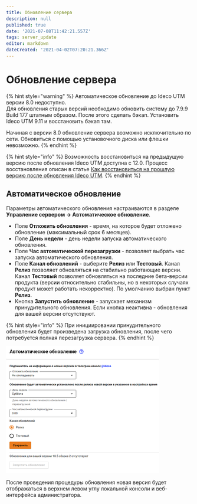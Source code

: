 ```yaml
---
title: Обновление сервера
description: null
published: true
date: '2021-07-08T11:42:21.557Z'
tags: server_update
editor: markdown
dateCreated: '2021-04-02T07:20:21.366Z'
---
```


# Обновление сервера

{% hint style="warning" %}
Автоматическое обновление до Ideco UTM версии 8.0 недоступно. \
Для обновления старых версий необходимо обновить систему до 7.9.9 Build 177 штатным образом. После этого сделать бэкап. Установить Ideco UTM 9.11 и восстановить бэкап там. 

Начиная с версии 8.0 обновление сервера возможно исключительно по сети. Обновиться с помощью установочного диска или флешки невозможно.
{% endhint %}

{% hint style="info" %}
Возможность восстановиться на предыдущую версию после обновления Ideco UTM доступна с 12.0. Процесс восстановления описан в статье [Как восстановиться на прошлую версию после обновления Ideco UTM](/recipes/popular-recipes/go-back.md).
{% endhint %}

## Автоматическое обновление

Параметры автоматического обновления настраиваются в разделе **Управление сервером -&gt; Автоматическое обновление**.

* Поле **Отложить обновления** - время, на которое будет отложено обновление \(максимальный срок 6 месяцев\).
* Поле **День недели** - день недели запуска автоматического обновления.
* Поле **Час автоматической перезагрузки** - позволяет выбрать час запуска автоматического обновления.
* Поле **Канал обновлений** - выберите **Релиз** или **Тестовый**. Канал **Релиз** позволяет обновляться на стабильно работающие версии. Канал **Тестовый** позволяет обновляться на последние бета-версии продукта \(версии относительно стабильны, но в некоторых случаях продукт может работать некорректно\). По умолчанию выбран пункт **Релиз**.
* Кнопка **Запустить обновление** - запускает механизм принудительного обновления. Если кнопка неактивна - обновления для вашей версии отсутствуют.

{% hint style="info" %}
При инициировании принудительного обновления будет произведена загрузка обновления, после чего потребуется полная перезагрузка сервера.
{% endhint %}

![](../.gitbook/assets/auto-update-server.png)

После проведения процедуры обновления новая версия будет отображаться в верхнем левом углу локальной консоли и веб-интерфейса администратора.

